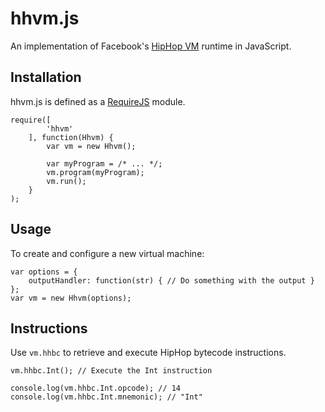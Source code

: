 # hhvm.js

An implementation of Facebook's [HipHop VM](https://github.com/facebook/hiphop-php) runtime in JavaScript.


## Installation

hhvm.js is defined as a [RequireJS](http://requirejs.org) module.

    require([
            'hhvm'
        ], function(Hhvm) {
            var vm = new Hhvm();
            
            var myProgram = /* ... */;
            vm.program(myProgram);
            vm.run();
        }
    );


## Usage

To create and configure a new virtual machine:

    var options = {
        outputHandler: function(str) { // Do something with the output }
    };
    var vm = new Hhvm(options);


## Instructions

Use `vm.hhbc` to retrieve and execute HipHop bytecode instructions.

    vm.hhbc.Int(); // Execute the Int instruction
    
    console.log(vm.hhbc.Int.opcode); // 14
    console.log(vm.hhbc.Int.mnemonic); // "Int"
